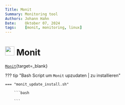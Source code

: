 ```yaml
---
Title: Monit
Summary: Monitoring tool
Authors: Johann Hahn
Date:    Oktober 07, 2024
tags:    [monit, monitoring, linux]
---
```


# <img src="../../../assets/logos/monit.png" width="30" height="30" /> Monit


[`Monit`][Monit]{target=\_blank}

[Monit]: https://mmonit.com/ 

??? tip "Bash Script um `Monit` upzudaten | zu installieren"

    === "monit_update_install.sh"
        
        ```bash
       
        ```
